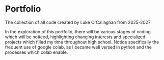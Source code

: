 # Portfolio

The collection of all code created by Luke O'Callaghan from 2025-2027

In the exploration of this portfolio, there will be various stages of coding which will be noticed, highlighting changing interests and specialized projects which filled my time throughout high school. Notice specifically the frequent use of google colab, as I became well versed in python and the processes which colab enable.

